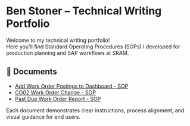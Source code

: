# Ben Stoner – Technical Writing Portfolio

Welcome to my technical writing portfolio!  
Here you'll find Standard Operating Procedures (SOPs) I developed for production planning and SAP workflows at SRAM.

## 🧾 Documents

- [Add Work Order Postings to Dashboard - SOP](https://github.com/benleestoner/benleestoner/blob/main/SOP%20-%20Add%20Postings%20to%20Teams%20(Monday).pdf)
- [CO02 Work Order Change - SOP](https://github.com/benleestoner/benleestoner/blob/main/SOP%20-%20CO02%20(Updating%20WO%20-%20Qty%2C%20Date.%20or%20BOM).pdf)
- [Past Due Work Order Report - SOP](https://github.com/benleestoner/benleestoner/blob/main/SOP%20-%20Past%20Due%20Order%20Report%20(Tuesday%20and%20Thursday).pdf)

Each document demonstrates clear instructions, process alignment, and visual guidance for end users.
